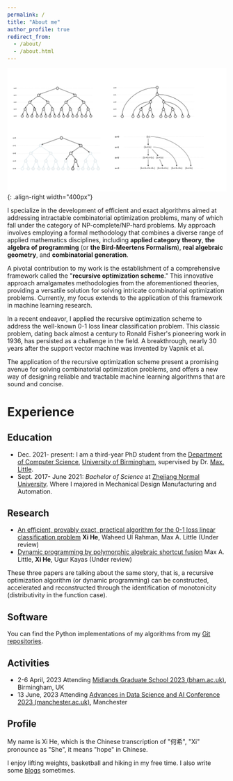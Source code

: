 ```yaml
---
permalink: /
title: "About me"
author_profile: true
redirect_from: 
  - /about/
  - /about.html
---
```


![Recursive optimization scheme](/images/generationtrees.png){: .align-right width="400px"}

 I specialize in the development of efficient and exact algorithms aimed at addressing intractable combinatorial optimization problems, many of which fall under the category of NP-complete/NP-hard problems. My approach involves employing a formal methodology that combines a diverse range of applied mathematics disciplines, including **applied category theory**, **the algebra of programming** (or **the Bird-Meertens Formalism**), **real algebraic geometry**, and **combinatorial generation**.

A pivotal contribution to my work is the establishment of a comprehensive framework called the "**recursive optimization scheme**." This innovative approach amalgamates methodologies from the aforementioned theories, providing a versatile solution for solving intricate combinatorial optimization problems. Currently, my focus extends to the application of this framework in machine learning research.

In a recent endeavor, I applied the recursive optimization scheme to address the well-known 0-1 loss linear classification problem. This classic problem, dating back almost a century to Ronald Fisher's pioneering work in 1936, has persisted as a challenge in the field. A breakthrough, nearly 30 years after the support vector machine was invented by Vapnik et al.

The application of the recursive optimization scheme present a promising avenue for solving combinatorial optimization problems, and offers a new way of designing reliable and tractable machine learning algorithms that are sound and concise.

# Experience

## Education

- Dec. 2021- present:  I am a third-year PhD student from the [Department of Computer Science](https://www.birmingham.ac.uk/schools/computer-science/index.aspx), [University of Birmingham](https://www.birmingham.ac.uk/index.aspx), supervised by Dr. [Max. Little](http://www.maxlittle.net/home/index.php). 
- Sept. 2017- June 2021: *Bachelor of Science* at [Zhejiang Normal University](https://www.zjnu.edu.cn/main.htm).  Where I majored in Mechanical Design Manufacturing and Automation.

## Research

- [An efficient, provably exact, practical algorithm for the 0-1 loss linear classification problem](https://arxiv.org/pdf/2306.12344.pdf) **Xi He**, Waheed Ul Rahman, Max A. Little (Under review)
- [Dynamic programming by polymorphic algebraic shortcut fusion](https://arxiv.org/pdf/2107.01752.pdf) Max A. Little, **Xi He**, Ugur Kayas (Under review)

These three papers are talking about the same story, that is, a recursive optimization algorithm (or dynamic programming) can be constructed, accelerated and reconstructed through the identification of monotonicity (distributivity in the function case).

## Software

You can find the Python implementations of my algorithms from my [Git repositories](https://github.com/XiHegrt).

## Activities

- 2-6 April, 2023 Attending [Midlands Graduate School 2023 (bham.ac.uk)](https://www.cs.bham.ac.uk/~mhe/events/MGS23/), Birmingham, UK 
- 13 June, 2023 Attending [Advances in Data Science and AI Conference 2023 (manchester.ac.uk)](https://events.manchester.ac.uk/event/event:k14l-leplq84p-od61dv/idsai-advances-in-data-science-and-ai-conference-2023), Manchester

## Profile

My name is Xi He,  which is the Chinese transcription of "何希",  "Xi" pronounce as "She", it means "hope" in Chinese.

I enjoy lifting weights, basketball and hiking in my free time. I also write some [blogs](https://xihegrt.github.io/year-archive/) sometimes.
